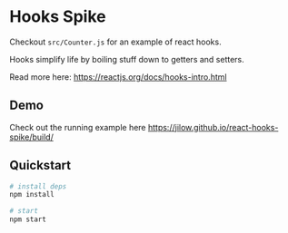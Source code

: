 # Hooks Spike

Checkout `src/Counter.js` for an example of react hooks.

Hooks simplify life by boiling stuff down to getters and setters.

Read more here: https://reactjs.org/docs/hooks-intro.html

## Demo

Check out the running example here https://jilow.github.io/react-hooks-spike/build/

## Quickstart

```bash
# install deps
npm install

# start
npm start
```